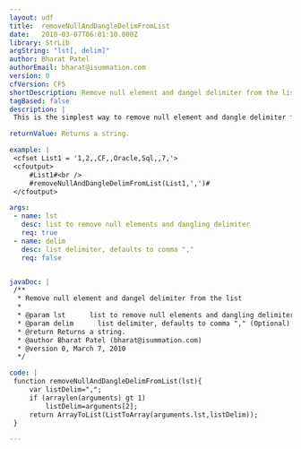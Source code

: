 ```yaml
---
layout: udf
title:  removeNullAndDangleDelimFromList
date:   2010-03-07T06:01:10.000Z
library: StrLib
argString: "lst[, delim]"
author: Bharat Patel
authorEmail: bharat@isummation.com
version: 0
cfVersion: CF5
shortDescription: Remove null element and dangel delimiter from the list
tagBased: false
description: |
 This is the simplest way to remove null element and dangle delimiter from the given list.

returnValue: Returns a string.

example: |
 <cfset List1 = '1,2,,CF,,Oracle,Sql,,7,'>
 <cfoutput>
     #List1#<br />
     #removeNullAndDangleDelimFromList(List1,',')#    
 </cfoutput>

args:
 - name: lst
   desc: list to remove null elements and dangling delimiter
   req: true
 - name: delim
   desc: list delimiter, defaults to comma ","
   req: false


javaDoc: |
 /**
  * Remove null element and dangel delimiter from the list
  * 
  * @param lst      list to remove null elements and dangling delimiter (Required)
  * @param delim      list delimiter, defaults to comma "," (Optional)
  * @return Returns a string. 
  * @author Bharat Patel (bharat@isummation.com) 
  * @version 0, March 7, 2010 
  */

code: |
 function removeNullAndDangleDelimFromList(lst){
     var listDelim=",";
     if (arraylen(arguments) gt 1)
         listDelim=arguments[2];
     return ArrayToList(ListToArray(arguments.lst,listDelim));
 }

---
```



